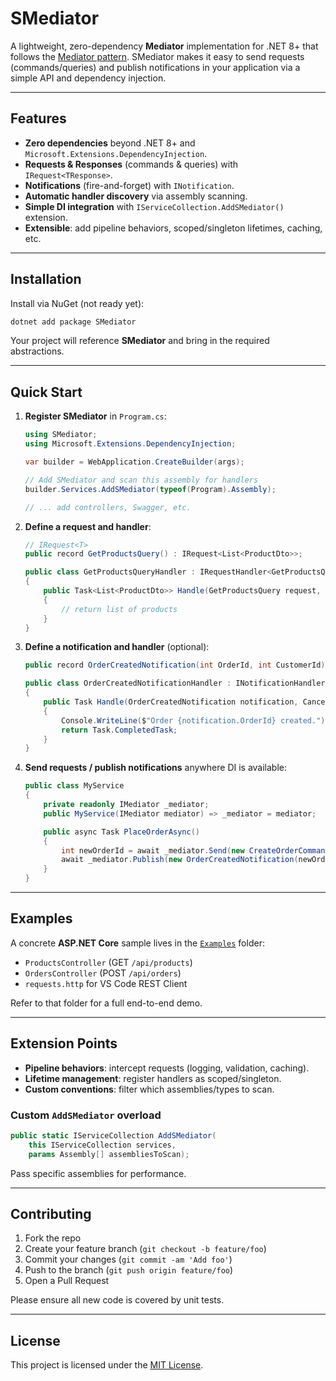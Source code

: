 # SMediator



A lightweight, zero-dependency **Mediator** implementation for .NET 8+ that follows the [Mediator pattern](https://en.wikipedia.org/wiki/Mediator_pattern). SMediator makes it easy to send requests (commands/queries) and publish notifications in your application via a simple API and dependency injection.

---

## Features

- **Zero dependencies** beyond .NET 8+ and `Microsoft.Extensions.DependencyInjection`.
- **Requests & Responses** (commands & queries) with `IRequest<TResponse>`.
- **Notifications** (fire-and-forget) with `INotification`.
- **Automatic handler discovery** via assembly scanning.
- **Simple DI integration** with `IServiceCollection.AddSMediator()` extension.
- **Extensible**: add pipeline behaviors, scoped/singleton lifetimes, caching, etc.

---

## Installation

Install via NuGet (not ready yet):

```bash
dotnet add package SMediator
```

Your project will reference **SMediator** and bring in the required abstractions.

---

## Quick Start

1. **Register SMediator** in `Program.cs`:

   ```csharp
   using SMediator;
   using Microsoft.Extensions.DependencyInjection;

   var builder = WebApplication.CreateBuilder(args);

   // Add SMediator and scan this assembly for handlers
   builder.Services.AddSMediator(typeof(Program).Assembly);

   // ... add controllers, Swagger, etc.
   ```

2. **Define a request and handler**:

   ```csharp
   // IRequest<T>
   public record GetProductsQuery() : IRequest<List<ProductDto>>;

   public class GetProductsQueryHandler : IRequestHandler<GetProductsQuery, List<ProductDto>>
   {
       public Task<List<ProductDto>> Handle(GetProductsQuery request, CancellationToken ct)
       {
           // return list of products
       }
   }
   ```

3. **Define a notification and handler** (optional):

   ```csharp
   public record OrderCreatedNotification(int OrderId, int CustomerId) : INotification;

   public class OrderCreatedNotificationHandler : INotificationHandler<OrderCreatedNotification>
   {
       public Task Handle(OrderCreatedNotification notification, CancellationToken ct)
       {
           Console.WriteLine($"Order {notification.OrderId} created.");
           return Task.CompletedTask;
       }
   }
   ```

4. **Send requests / publish notifications** anywhere DI is available:

   ```csharp
   public class MyService
   {
       private readonly IMediator _mediator;
       public MyService(IMediator mediator) => _mediator = mediator;

       public async Task PlaceOrderAsync()
       {
           int newOrderId = await _mediator.Send(new CreateOrderCommand(customerId, items));
           await _mediator.Publish(new OrderCreatedNotification(newOrderId, customerId));
       }
   }
   ```

---

## Examples

A concrete **ASP.NET Core** sample lives in the [`Examples`](./examples) folder:

- `ProductsController` (GET `/api/products`)
- `OrdersController` (POST `/api/orders`)
- `requests.http` for VS Code REST Client

Refer to that folder for a full end-to-end demo.

---

## Extension Points

- **Pipeline behaviors**: intercept requests (logging, validation, caching).
- **Lifetime management**: register handlers as scoped/singleton.
- **Custom conventions**: filter which assemblies/types to scan.

### Custom `AddSMediator` overload

```csharp
public static IServiceCollection AddSMediator(
    this IServiceCollection services,
    params Assembly[] assembliesToScan);
```

Pass specific assemblies for performance.

---

## Contributing

1. Fork the repo
2. Create your feature branch (`git checkout -b feature/foo`)
3. Commit your changes (`git commit -am 'Add foo'`)
4. Push to the branch (`git push origin feature/foo`)
5. Open a Pull Request

Please ensure all new code is covered by unit tests.

---

## License

This project is licensed under the [MIT License](LICENSE).

